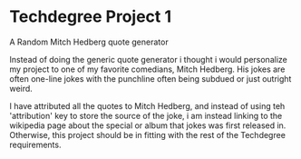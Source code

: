 # Techdegree Project 1
A Random Mitch Hedberg quote generator

Instead of doing the generic quote generator i thought i would personalize my project to one of my favorite comedians, Mitch Hedberg. His jokes are often one-line jokes with the punchline often being subdued or just outright weird. 

I have attributed all the quotes to Mitch Hedberg, and instead of using teh 'attribution' key to store the source of the joke, i am instead linking to the wikipedia page about the special or album that jokes was first released in. Otherwise, this project should be in fitting with the rest of the Techdegree requirements.
